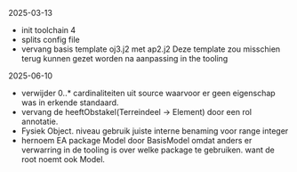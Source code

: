 2025-03-13
 - init toolchain 4
 - splits config file
 - vervang basis template oj3.j2 met ap2.j2 
     Deze template zou misschien terug kunnen gezet worden na aanpassing in the tooling

2025-06-10
- verwijder 0..* cardinaliteiten uit source waarvoor er geen eigenschap was in erkende standaard.
- vervang de heeftObstakel(Terreindeel -> Element) door een rol annotatie.
- Fysiek Object. niveau gebruik juiste interne benaming voor range integer
- hernoem EA package Model door BasisModel omdat anders er verwarring in de tooling is over welke package te gebruiken. 
  want de root noemt ook Model.
    
